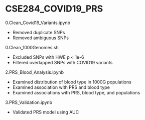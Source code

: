 # CSE284_COVID19_PRS

0.Clean_Covid19_Variants.ipynb
- Removed duplicate SNPs
- Removed ambiguous SNPs

0.Clean_1000Genomes.sh
- Excluded SNPs with HWE p < 1e-6
- Filtered overlapped SNPs with COVID19 variants

2.PRS_Blood_Analysis.ipynb
- Examined distribution of blood type in 1000G populations
- Examined association with PRS and blood type
- Examined associations with PRS, blood type, and populations

3.PRS_Validation.ipynb
- Validated PRS model using AUC
